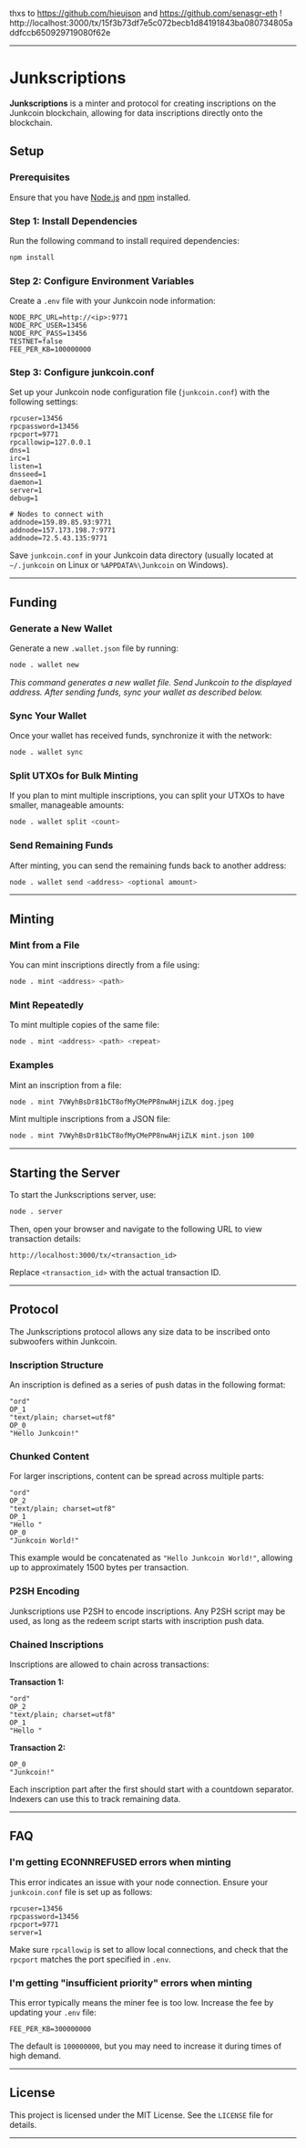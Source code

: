 thxs to https://github.com/hieujson and 
https://github.com/senasgr-eth !
http://localhost:3000/tx/15f3b73df7e5c072becb1d84191843ba080734805addfccb650929719080f62e



---

# Junkscriptions

**Junkscriptions** is a minter and protocol for creating inscriptions on the Junkcoin blockchain, allowing for data inscriptions directly onto the blockchain.

## Setup

### Prerequisites

Ensure that you have [Node.js](https://nodejs.org/) and [npm](https://www.npmjs.com/) installed.

### Step 1: Install Dependencies

Run the following command to install required dependencies:

```bash
npm install
```

### Step 2: Configure Environment Variables

Create a `.env` file with your Junkcoin node information:

```plaintext
NODE_RPC_URL=http://<ip>:9771
NODE_RPC_USER=13456
NODE_RPC_PASS=13456
TESTNET=false
FEE_PER_KB=100000000
```

### Step 3: Configure junkcoin.conf

Set up your Junkcoin node configuration file (`junkcoin.conf`) with the following settings:

```plaintext
rpcuser=13456
rpcpassword=13456
rpcport=9771
rpcallowip=127.0.0.1
dns=1
irc=1
listen=1
dnsseed=1
daemon=1
server=1
debug=1

# Nodes to connect with
addnode=159.89.85.93:9771
addnode=157.173.198.7:9771
addnode=72.5.43.135:9771
```

Save `junkcoin.conf` in your Junkcoin data directory (usually located at `~/.junkcoin` on Linux or `%APPDATA%\Junkcoin` on Windows).

---

## Funding

### Generate a New Wallet

Generate a new `.wallet.json` file by running:

```bash
node . wallet new
```

*This command generates a new wallet file. Send Junkcoin to the displayed address. After sending funds, sync your wallet as described below.*

### Sync Your Wallet

Once your wallet has received funds, synchronize it with the network:

```bash
node . wallet sync
```

### Split UTXOs for Bulk Minting

If you plan to mint multiple inscriptions, you can split your UTXOs to have smaller, manageable amounts:

```bash
node . wallet split <count>
```

### Send Remaining Funds

After minting, you can send the remaining funds back to another address:

```bash
node . wallet send <address> <optional amount>
```

---

## Minting

### Mint from a File

You can mint inscriptions directly from a file using:

```bash
node . mint <address> <path>
```

### Mint Repeatedly

To mint multiple copies of the same file:

```bash
node . mint <address> <path> <repeat>
```

### Examples

Mint an inscription from a file:

```bash
node . mint 7VWyhBsDr81bCT8ofMyCMePP8nwAHjiZLK dog.jpeg
```

Mint multiple inscriptions from a JSON file:

```bash
node . mint 7VWyhBsDr81bCT8ofMyCMePP8nwAHjiZLK mint.json 100
```

---

## Starting the Server

To start the Junkscriptions server, use:

```bash
node . server
```

Then, open your browser and navigate to the following URL to view transaction details:

```plaintext
http://localhost:3000/tx/<transaction_id>
```

Replace `<transaction_id>` with the actual transaction ID.

---

## Protocol

The Junkscriptions protocol allows any size data to be inscribed onto subwoofers within Junkcoin.

### Inscription Structure

An inscription is defined as a series of push datas in the following format:

```plaintext
"ord"
OP_1
"text/plain; charset=utf8"
OP_0
"Hello Junkcoin!"
```

### Chunked Content

For larger inscriptions, content can be spread across multiple parts:

```plaintext
"ord"
OP_2
"text/plain; charset=utf8"
OP_1
"Hello "
OP_0
"Junkcoin World!"
```

This example would be concatenated as `"Hello Junkcoin World!"`, allowing up to approximately 1500 bytes per transaction.

### P2SH Encoding

Junkscriptions use P2SH to encode inscriptions. Any P2SH script may be used, as long as the redeem script starts with inscription push data.

### Chained Inscriptions

Inscriptions are allowed to chain across transactions:

**Transaction 1:**

```plaintext
"ord"
OP_2
"text/plain; charset=utf8"
OP_1
"Hello "
```

**Transaction 2:**

```plaintext
OP_0
"Junkcoin!"
```

Each inscription part after the first should start with a countdown separator. Indexers can use this to track remaining data.

---

## FAQ

### I'm getting ECONNREFUSED errors when minting

This error indicates an issue with your node connection. Ensure your `junkcoin.conf` file is set up as follows:

```plaintext
rpcuser=13456
rpcpassword=13456
rpcport=9771
server=1
```

Make sure `rpcallowip` is set to allow local connections, and check that the `rpcport` matches the port specified in `.env`.

### I'm getting "insufficient priority" errors when minting

This error typically means the miner fee is too low. Increase the fee by updating your `.env` file:

```plaintext
FEE_PER_KB=300000000
```

The default is `100000000`, but you may need to increase it during times of high demand.

---

## License

This project is licensed under the MIT License. See the `LICENSE` file for details.

---

